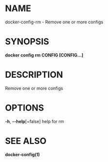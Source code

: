 # NAME

docker-config-rm - Remove one or more configs

# SYNOPSIS

**docker config rm CONFIG \[CONFIG...\]**

# DESCRIPTION

Remove one or more configs

# OPTIONS

**-h**, **--help**\[=false\] help for rm

# SEE ALSO

**docker-config(1)**
